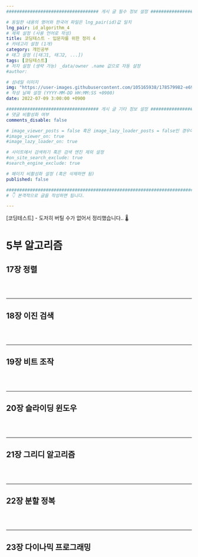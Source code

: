 ```yaml
---
################################### 게시 글 필수 정보 설정 ###################################

# 동일한 내용의 영어와 한국어 파일은 lng_pair(id)값 일치
lng_pair: id_algorithm_4
# 제목 설정 (사용 언어로 작성)
title: 코딩테스트 - 입문자를 위한 정리 4
# 카테고리 설정 (1개)
category: 개인공부
# 태그 설정 ([태그1, 태그2, ...])
tags: [코딩테스트] 
# 저자 설정 (생략 가능) _data/owner .name 값으로 자동 설정
#author: 

# 섬네일 이미지
img: "https://user-images.githubusercontent.com/105165938/178579982-e69ba60f-82ce-4be5-8ac5-d6a57f8c9789.png" 
# 작성 날짜 설정 (YYYY-MM-DD HH:MM:SS +0900)
date: 2022-07-09 3:00:00 +0900

################################### 게시 글 기타 정보 설정 ###################################
# 댓글 비활성화 여부
comments_disable: false

# image_viewer_posts = false 혹은 image_lazy_loader_posts = false인 경우에만 사용
#image_viewer_on: true
#image_lazy_loader_on: true

# 사이트에서 검색하기 혹은 검색 엔진 제외 설정 
#on_site_search_exclude: true
#search_engine_exclude: true

# 페이지 비활성화 설정 (혹은 삭제하면 됨)
published: false

##########################################################################################
# 👇 본격적으로 글을 작성하면 됩니다. 

---
```

<!-- outline-start -->
\[코딩테스트\] - 도저히 버틸 수가 없어서 정리했습니다.. 🌡️

<!-- outline-end -->



# 5부 알고리즘
## 17장 정렬
<br>
<br>
<hr>

## 18장 이진 검색
<br>
<br>
<hr>

## 19장 비트 조작
<br>
<br>
<hr>

## 20장 슬라이딩 윈도우
<br>
<br>
<hr>

## 21장 그리디 알고리즘
<br>
<br>
<hr>

## 22장 분할 정복
<br>
<br>
<hr>

## 23장 다이나믹 프로그래밍
